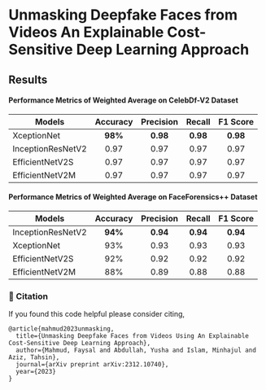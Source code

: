 # Unmasking Deepfake Faces from Videos An Explainable Cost-Sensitive Deep Learning Approach

## Results

####  Performance Metrics of Weighted Average on CelebDf-V2 Dataset

| Models        | Accuracy   | Precision  |  Recall | F1 Score   |
| ------------- |:-------------:| :-------------:| :-------------:| :-------------:| 
|  XceptionNet  | **98%**  | **0.98**  | **0.98**  | **0.98** |
|  InceptionResNetV2  | 0.97  |  0.97  | 0.97  | 0.97 |
|  EfficientNetV2S  | 0.97  | 0.97  | 0.97  | 0.97 |
|  EfficientNetV2M  | 0.97  | 0.97  | 0.97  | 0.97 |

####  Performance Metrics of Weighted Average on FaceForensics++ Dataset

| Models        | Accuracy   | Precision  |  Recall | F1 Score   |
| ------------- |:-------------:| :-------------:| :-------------:| :-------------:| 
|  InceptionResNetV2  | **94%**  |  **0.94**  | **0.94**  | **0.94** |
|  XceptionNet  | 93%  | 0.93  | 0.93  | 0.93 |
|  EfficientNetV2S  | 92%  | 0.92  | 0.92  | 0.92 |
|  EfficientNetV2M  | 88%  | 0.89  | 0.88  | 0.88 |


### 📝 Citation
If you found this code helpful please consider citing,
```
@article{mahmud2023unmasking,
  title={Unmasking Deepfake Faces from Videos Using An Explainable Cost-Sensitive Deep Learning Approach},
  author={Mahmud, Faysal and Abdullah, Yusha and Islam, Minhajul and Aziz, Tahsin},
  journal={arXiv preprint arXiv:2312.10740},
  year={2023}
}
```
